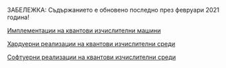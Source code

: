 ЗАБЕЛЕЖКА: Съдържанието е обновено последно през февруари 2021 година!

[Имплементации на квантови изчислителни машини](http://htmlpreview.github.io/?https://github.com/dandree2/Quantum-Computing/blob/main/QPC-implementations.html)

[Хардуерни реализации на квантови изчислителни среди](http://htmlpreview.github.io/?https://github.com/dandree2/Quantum-Computing/blob/main/QPC-HW%20Realizations.html)

[Софтуерни реализации на квантови изчислителни среди](https://github.com/dandree2/Quantum-Computing/blob/main/QPC-SW%20Realizations.html)

